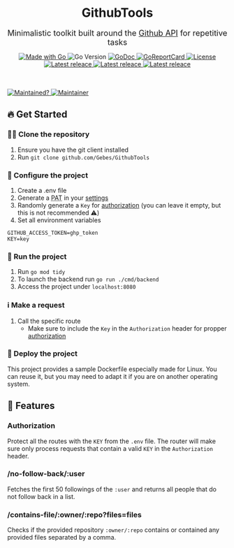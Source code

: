 <h1 align="center">GithubTools</h1>
<p align="center">
<font size="4px">
Minimalistic toolkit built around the <a href="https://docs.github.com/en/rest">Github API</a> for repetitive tasks
</font>
</p>
<p align="center">

<a href="http://golang.org">
    <img src="https://img.shields.io/badge/Made%20with-Go-1f425f.svg" alt="Made with Go">
</a>
<img src="https://img.shields.io/github/go-mod/go-version/Gebes/GithubTools.svg" alt="Go Version">
<a href="https://pkg.go.dev/github.com/Gebes/GithubTools">
    <img src="https://img.shields.io/badge/godoc-reference-blue.svg" alt="GoDoc">
</a>
<a href="https://goreportcard.com/report/github.com/Gebes/GithubTools">
    <img src="https://goreportcard.com/badge/github.com/Gebes/GithubTools" alt="GoReportCard">
</a>
<a href="https://github.com/Gebes/GithubTools/blob/master/LICENSE">
    <img src="https://img.shields.io/github/license/Gebes/GithubTools.svg" alt="License">
</a>
<a href="https://GitHub.com/Gebes/GithubTools/releases/">
    <img src="https://img.shields.io/github/release/Gebes/GithubTools" alt="Latest releace">
</a>
<a href="https://gocover.io/github.com/Gebes/GithubTools">
    <img src="https://gocover.io/_badge/github.com/Gebes/GithubTools" alt="Latest releace">
</a>
<a href="https://www.codefactor.io/repository/github/Gebes/GithubTools">
    <img src="https://www.codefactor.io/repository/github/Gebes/GithubTools/badge" alt="Latest releace">
</a>

<br><br>
<a href="https://gitHub.com/Gebes/GithubTools/graphs/commit-activity">
<img src="https://img.shields.io/badge/Maintained%3F-yes-green.svg" alt="Maintained?">
</a>
<a href="https://github.com/Gebes">
<img src="https://img.shields.io/badge/Maintainer-Gebes-blue" alt="Maintainer">
</a>
</p>



## 🔥 Get Started

### 👩‍🔬 Clone the repository
1. Ensure you have the git client installed 
2. Run `git clone github.com/Gebes/GithubTools`

### 🔨 Configure the project
1. Create a .env file 
2. Generate a <abbr title="Personal Access Token">PAT</abbr> in your [settings](https://github.com/settings/tokens)
3. Randomly generate a `Key` for [authorization](#authorization) (you can leave it empty, but this is not recommended ⚠️)
4. Set all environment variables
```dotenv
GITHUB_ACCESS_TOKEN=ghp_token
KEY=key
```

### 🛫 Run the project
1. Run `go mod tidy`
2. To launch the backend run `go run ./cmd/backend`
3. Access the project under `localhost:8080`

### ℹ️ Make a request
1. Call the specific route
   * Make sure to include the `Key` in the `Authorization` header for propper [authorization](#authorization)


### 🐳 Deploy the project
This project provides a sample Dockerfile especially made for Linux. You can reuse it, but you may need to adapt it if you are on another operating system.

## 📱 Features

### Authorization
Protect all the routes with the `KEY` from the `.env` file. The router will make sure only process requests that contain a valid `KEY` in the `Authorization` header.

### /no-follow-back/:user
Fetches the first 50 followings of the `:user` and returns all people that do not follow back in a list.

### /contains-file/:owner/:repo?files=files
Checks if the provided repository `:owner/:repo` contains or contained any provided files separated by a comma.

